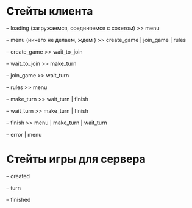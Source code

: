 # Стейты клиента

– loading (загружаемся, соединяемся с сокетом) >> menu

– menu (ничего не делаем, ждем ) >> create_game | join_game | rules

– create_game >> wait_to_join

– wait_to_join >> make_turn 

– join_game >> wait_turn

– rules >> menu

– make_turn >> wait_turn | finish

– wait_turn >> make_turn | finish

– finish >> menu | make_turn | wait_turn

– error | menu

# Стейты игры для сервера

– created

– turn

– finished


